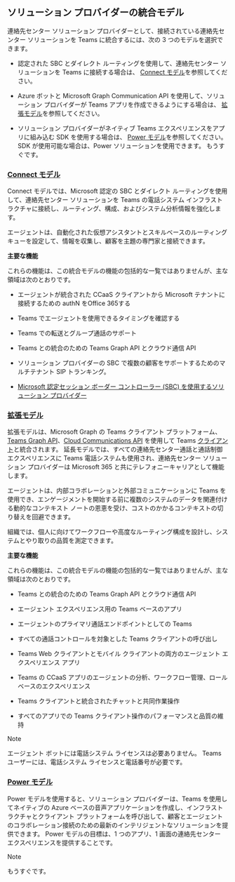 ## <a name="integration-models-for-solution-providers"></a>ソリューション プロバイダーの統合モデル

<a name="steps"></a>

連絡先センター ソリューション プロバイダーとして、接続されている連絡先センター ソリューションを Teams に統合するには、次の 3 つのモデルを選択できます。

- 認定された SBC とダイレクト ルーティングを使用して、連絡先センター ソリューションを Teams に接続する場合は、 [Connect モデル](?tabs=connect#steps)を参照してください。

- Azure ボットと Microsoft Graph Communication API を使用して、ソリューション プロバイダーが Teams アプリを作成できるようにする場合は、 [拡張モデル](?tabs=extend#steps)を参照してください。

- ソリューション プロバイダーがネイティブ Teams エクスペリエンスをアプリに組み込む SDK を使用する場合は、 [Power モデル](?tabs=power#steps)を参照してください。 SDK が使用可能な場合は、Power ソリューションを使用できます。 もうすぐです。

### <a name="the-connect-model"></a>[**Connect モデル**](#tab/connect)

Connect モデルでは、Microsoft 認定の SBC とダイレクト ルーティングを使用して、連絡先センター ソリューションを Teams の電話システム インフラストラクチャに接続し、ルーティング、構成、およびシステム分析情報を強化します。

エージェントは、自動化された仮想アシスタントとスキルベースのルーティング キューを設定して、情報を収集し、顧客を主題の専門家と接続できます。

**主要な機能**

これらの機能は、この統合モデルの機能の包括的な一覧ではありませんが、主な領域は次のとおりです。

- エージェントが統合された CCaaS クライアントから Microsoft テナントに接続するための authN をOffice 365する

- Teams でエージェントを使用できるタイミングを確認する

- Teams での転送とグループ通話のサポート

- Teams との統合のための Teams Graph API とクラウド通信 API

- ソリューション プロバイダーの SBC で複数の顧客をサポートするためのマルチテナント SIP トランキング。

- [<span class="underline">Microsoft 認定セッション ボーダー コントローラー (SBC)</span> を使用するソリューション プロバイダー](../direct-routing-border-controllers.md)

### <a name="the-extend-model"></a>[**拡張モデル**](#tab/extend)

拡張モデルは、Microsoft Graph の Teams クライアント プラットフォーム、[Teams Graph API](/graph/api/resources/teams-api-overview)、[Cloud Communications API](/graph/api/resources/communications-api-overview) を使用して Teams [クライアント](/microsoftteams/platform/overview)と統合されます。 延長モデルでは、すべての連絡先センター通話と通話制御エクスペリエンスに Teams 電話システムも使用され、連絡先センター ソリューション プロバイダーは Microsoft 365 と共にテレフォニーキャリアとして機能します。

エージェントは、内部コラボレーションと外部コミュニケーションに Teams を使用でき、エンゲージメントを開始する前に複数のシステムのデータを関連付ける動的なコンテキスト ノートの恩恵を受け、コストのかかるコンテキストの切り替えを回避できます。

組織では、個人に向けてワークフローや高度なルーティング構成を設計し、システムとやり取りの品質を測定できます。

**主要な機能**

これらの機能は、この統合モデルの機能の包括的な一覧ではありませんが、主な領域は次のとおりです。

- Teams との統合のための Teams Graph API とクラウド通信 API

- エージェント エクスペリエンス用の Teams ベースのアプリ

- エージェントのプライマリ通話エンドポイントとしての Teams

- すべての通話コントロールを対象とした Teams クライアントの呼び出し

- Teams Web クライアントとモバイル クライアントの両方のエージェント エクスペリエンス アプリ

- Teams の CCaaS アプリのエージェントの分析、ワークフロー管理、ロールベースのエクスペリエンス

- Teams クライアントと統合されたチャットと共同作業操作

- すべてのアプリでの Teams クライアント操作のパフォーマンスと品質の維持

> [!NOTE]
> エージェント ボットには電話システム ライセンスは必要ありません。 Teams ユーザーには、電話システム ライセンスと電話番号が必要です。

### <a name="the-power-model"></a>[**Power モデル**](#tab/power)

Power モデルを使用すると、ソリューション プロバイダーは、Teams を使用してネイティブの Azure ベースの音声アプリケーションを作成し、インフラストラクチャとクライアント プラットフォームを呼び出して、顧客とエージェントのコラボレーション接続のための最新のインテリジェントなソリューションを提供できます。 Power モデルの目標は、1 つのアプリ、1 画面の連絡先センター エクスペリエンスを提供することです。


> [!NOTE]
> もうすぐです。
